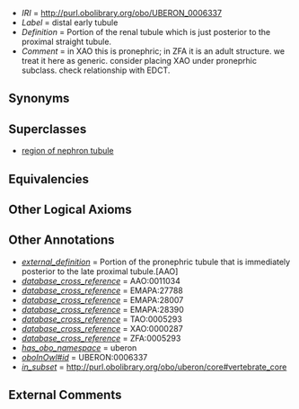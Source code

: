  * *IRI* = http://purl.obolibrary.org/obo/UBERON_0006337
 * *Label* = distal early tubule
 * *Definition* = Portion of the renal tubule which is just posterior to the proximal straight tubule.
 * *Comment* = in XAO this is pronephric; in ZFA it is an adult structure. we treat it here as generic. consider placing XAO under proneprhic subclass. check relationship with EDCT.

## Synonyms


## Superclasses

 * [region of nephron tubule](../../UBERON/85/UBERON_0007685.md)

## Equivalencies


## Other Logical Axioms


## Other Annotations

 * *[external_definition](../../UBPROP/01/UBPROP_0000001.md)* = Portion of the pronephric tubule that is immediately posterior to the late proximal tubule.[AAO]
 * *[database_cross_reference](../../ef/oboInOwl#hasDbXref.md)* = AAO:0011034
 * *[database_cross_reference](../../ef/oboInOwl#hasDbXref.md)* = EMAPA:27788
 * *[database_cross_reference](../../ef/oboInOwl#hasDbXref.md)* = EMAPA:28007
 * *[database_cross_reference](../../ef/oboInOwl#hasDbXref.md)* = EMAPA:28390
 * *[database_cross_reference](../../ef/oboInOwl#hasDbXref.md)* = TAO:0005293
 * *[database_cross_reference](../../ef/oboInOwl#hasDbXref.md)* = XAO:0000287
 * *[database_cross_reference](../../ef/oboInOwl#hasDbXref.md)* = ZFA:0005293
 * *[has_obo_namespace](../../ce/oboInOwl#hasOBONamespace.md)* = uberon
 * *[oboInOwl#id](../../id/oboInOwl#id.md)* = UBERON:0006337
 * *[in_subset](../../et/oboInOwl#inSubset.md)* = http://purl.obolibrary.org/obo/uberon/core#vertebrate_core

## External Comments

